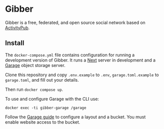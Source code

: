 # Gibber

Gibber is a free, federated, and open source
social network based on [ActivityPub](https://www.w3.org/TR/activitypub/).

## Install

The `docker-compose.yml` file contains configuration for running a development version of Gibber.
It runs a [Next](https://nextjs.org/) server in development and a
[Garage](https://garagehq.deuxfleurs.fr/) object storage server.

Clone this repository and copy `.env.example` to `.env`, `garage.toml.example` to `garage.toml`,
and fill out your details.

Then run `docker compose up`.

To use and configure Garage with the CLI use:

```
docker exec -ti gibber-garage /garage
```

Follow the [Garage guide](https://garagehq.deuxfleurs.fr/documentation/quick-start/#creating-a-cluster-layout)
to configure a layout and a bucket. You must enable website access to the bucket.

